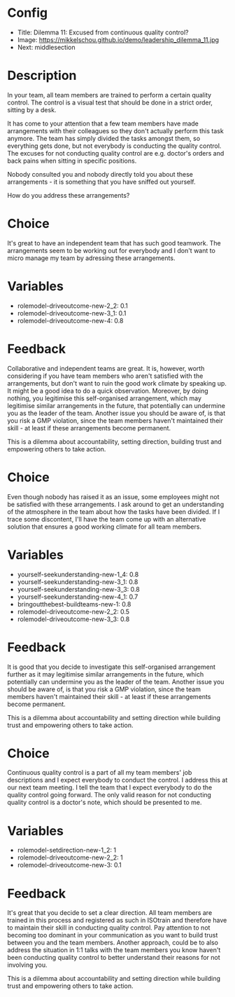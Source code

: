 # Config
 - Title: Dilemma 11: Excused from continuous quality control?
 - Image: https://mikkelschou.github.io/demo/leadership_dilemma_11.jpg
 - Next: middlesection

# Description
In your team, all team members are trained to perform a certain quality control. The control is a visual test that should be done in a strict order, sitting by a desk. 

It has come to your attention that a few team members have made arrangements with their colleagues so they don't actually perform this task anymore. The team has simply divided the tasks amongst them, so everything gets done, but not everybody is conducting the quality control. The excuses for not conducting quality control are e.g. doctor's orders and back pains when sitting in specific positions.

Nobody consulted you and nobody directly told you about these arrangements - it is something that you have sniffed out yourself.

How do you address these arrangements? 


# Choice
 It's great to have an independent team that has such good teamwork. The arrangements seem to be working out for everybody and I don't want to micro manage my team by adressing these arrangements.
 
# Variables
- rolemodel-driveoutcome-new-2_2: 0.1 
- rolemodel-driveoutcome-new-3_1: 0.1
- rolemodel-driveoutcome-new-4: 0.8

# Feedback

Collaborative and independent teams are great. It is, however, worth considering if you have team members who aren't satisfied with the arrangements, but don't want to ruin the good work climate by speaking up. It might be a good idea to do a quick observation. Moreover, by doing nothing, you legitimise this self-organised arrangement, which may legitimise similar arrangements in the future, that potentially can undermine you as the leader of the team. Another issue you should be aware of, is that you risk a GMP violation, since the team members haven't maintained their skill - at least if these arrangements become permanent. 

This is a dilemma about accountability, setting direction, building trust and empowering others to take action.   


# Choice
Even though nobody has raised it as an issue, some employees might not be satisfied with these arrangements. I ask around to get an understanding of the atmosphere in the team about how the tasks have been divided. If I trace some discontent, I'll have the team come up with an alternative solution that ensures a good working climate for all team members.

# Variables
- yourself-seekunderstanding-new-1_4: 0.8
- yourself-seekunderstanding-new-3_1: 0.8
- yourself-seekunderstanding-new-3_3: 0.8
- yourself-seekunderstanding-new-4_1: 0.7
- bringoutthebest-buildteams-new-1: 0.8
- rolemodel-driveoutcome-new-2_2: 0.5
- rolemodel-driveoutcome-new-3_3: 0.8


# Feedback
It is good that you decide to investigate this self-organised arrangement further as it may legitimise similar arrangements in the future, which potentially can undermine you as the leader of the team. Another issue you should be aware of, is that you risk a GMP violation, since the team members haven't maintained their skill - at least if these arrangements become permanent. 

This is a dilemma about accountability and setting direction while building trust and empowering others to take action. 



# Choice
Continuous quality control is a part of all my team members' job descriptions and I expect everybody to conduct the control. I address this at our next team meeting. I tell the team that I expect everybody to do the quality control going forward. The only valid reason for not conducting quality control is a doctor's note, which should be presented to me. 

# Variables
- rolemodel-setdirection-new-1_2: 1
- rolemodel-driveoutcome-new-2_2: 1
- rolemodel-driveoutcome-new-3: 0.1

# Feedback
It's great that you decide to set a clear direction. All team members are trained in this process and registered as such in ISOtrain and therefore have to maintain their skill in conducting quality control. Pay attention to not becoming too dominant in your communication as you want to build trust between you and the team members. Another approach, could be to also address the situation in 1:1 talks with the team members you know haven't been conducting quality control to better understand their reasons for not involving you.

This is a dilemma about accountability and setting direction while building trust and empowering others to take action.    
